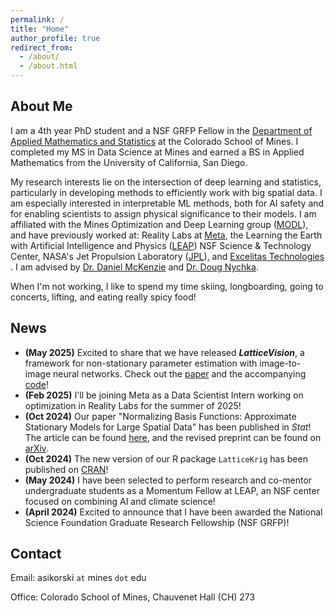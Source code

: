 ```yaml
---
permalink: /
title: "Home"
author_profile: true
redirect_from: 
  - /about/
  - /about.html
---
```



About Me
------
I am a 4th year PhD student and a NSF GRFP Fellow in the <a href="https://ams.mines.edu/" target="_blank">Department of Applied Mathematics and Statistics</a> at the Colorado School of Mines. I completed my MS in Data Science at Mines and earned a BS in Applied Mathematics from the University of California, San Diego.


My research interests lie on the intersection of deep learning and statistics, particularly in developing methods to efficiently work with big spatial data. I am especially interested in interpretable ML methods, both for AI safety and for enabling scientists to assign physical significance to their models. I am affiliated with the Mines Optimization and Deep Learning group (<a href="https://ams.mines.edu/optimization-and-deep-learning/" target="_blank">MODL</a>), and have previously worked at: Reality Labs at <a href="https://tech.facebook.com/reality-labs/" target="_blank">Meta</a>, the Learning the Earth with Artificial Intelligence and Physics (<a href="https://leap.columbia.edu/education/2024-leap-summer-momentum-fellowship/" target="_blank">LEAP</a>) NSF Science & Technology Center, NASA's Jet Propulsion Laboratory (<a href="https://www.jpl.nasa.gov/" target="_blank">JPL</a>), and <a href="https://www.excelitas.com/" target="_blank">Excelitas Technologies</a> . I am advised by <a href="https://danielmckenzie.github.io/" target="_blank">Dr. Daniel McKenzie</a> and <a href="https://dnychka.github.io/" target="_blank">Dr. Doug Nychka</a>.

When I'm not working, I like to spend my time skiing, longboarding, going to concerts, lifting, and eating really spicy food! 

News
------
- **(May 2025)** Excited to share that we have released ***LatticeVision***, a framework for non-stationary parameter estimation with image-to-image neural networks. Check out the <a href="https://arxiv.org/abs/2505.09803" target="_blank">paper</a> and the accompanying <a href="https://github.com/antonyxsik/LatticeVision" target="_blank">code</a>!
- **(Feb 2025)** I'll be joining Meta as a Data Scientist Intern working on optimization in Reality Labs for the summer of 2025! 
- **(Oct 2024)** Our paper "Normalizing Basis Functions: Approximate Stationary Models for Large Spatial Data" has been published in *Stat*! The article can be found <a href="https://onlinelibrary.wiley.com/doi/10.1002/sta4.70015" target="_blank">here</a>, and the revised preprint can be found on <a href="https://arxiv.org/abs/2405.13821" target="_blank">arXiv</a>.
- **(Oct 2024)** The new version of our R package `LatticeKrig` has been published on <a href="https://cran.r-project.org/web/packages/LatticeKrig/" target="_blank">CRAN</a>!
- **(May 2024)** I have been selected to perform research and co-mentor undergraduate students as a Momentum Fellow at LEAP, an NSF center focused on combining AI and climate science!
- **(April 2024)** Excited to announce that I have been awarded the National Science Foundation Graduate Research Fellowship (NSF GRFP)!

Contact
------
Email: asikorski `at` mines `dot` edu

Office: Colorado School of Mines, Chauvenet Hall (CH) 273
